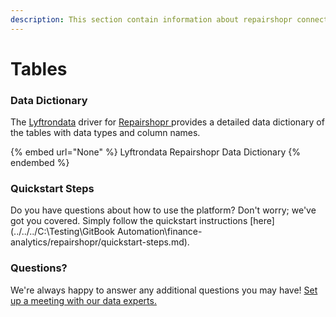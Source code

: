 ```yaml
---
description: This section contain information about repairshopr connector tables information
---
```


# Tables

### Data Dictionary

The [Lyftrondata](https://www.lyftrondata.com/) driver for [Repairshopr](None/)[ ](https://www.lyftrondata.com/integration/repairshopr/)provides a detailed data dictionary of the tables with data types and column names.

{% embed url="None" %}
Lyftrondata Repairshopr Data Dictionary
{% endembed %}

### Quickstart Steps

Do you have questions about how to use the platform? Don't worry; we've got you covered. Simply follow the quickstart instructions [here](../../../C:\Testing\GitBook Automation\finance-analytics/repairshopr/quickstart-steps.md).

### Questions? <a href="#questions" id="questions"></a>

We're always happy to answer any additional questions you may have! [Set up a meeting with our data experts.](https://www.lyftrondata.com/book-a-meeting/)

